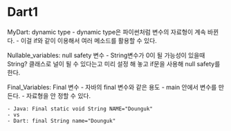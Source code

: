 # Dart1

MyDart: dynamic type
    - dynamic type은 파이썬처럼 변수의 자료형이 계속 바뀐다.
    - 이걸 if와 같이 이용해서 여러 메소드를 활용할 수 있다. 

Nullable_variables: null safety 변수
    - String변수가 0이 될 가능성이 있을때 String? 클래스로 널이 될 수 있다는고 미리 설정 해 놓고 if문을 사용해 null safety를 한다.

Final_Variables: Final 변수
    - 자바의 final 변수와 같은 용도 
    - main 안에서 변수를 만든다.
    - 자료형을 안 정할 수 있다.

    - Java: Final static void String NAME="Dounguk"
    - vs
    - Dart: final String name="Dounguk"
    